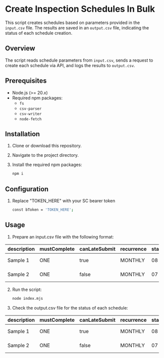 # Create Inspection Schedules In Bulk

This script creates schedules based on parameters provided in the `input.csv` file. The results are saved in an `output.csv` file, indicating the status of each schedule creation.

## Overview

The script reads schedule parameters from `input.csv`, sends a request to create each schedule via API, and logs the results to `output.csv`.

## Prerequisites

- Node.js (>= 20.x)
- Required npm packages:
  - `fs`
  - `csv-parser`
  - `csv-writer`
  - `node-fetch`

## Installation

1. Clone or download this repository.
2. Navigate to the project directory.
3. Install the required npm packages:

   ```bash
   npm i

## Configuration

1. Replace "TOKEN_HERE" with your SC bearer token 

    ```bash
    const bToken = 'TOKEN_HERE';

## Usage

1. Prepare an input.csv file with the following format:
    
| description | mustComplete | canLateSubmit | recurrence | startTimeHour | startTimeMinute | duration | timezone | fromDate | assigneeId | assigneeType | documentId | documentType | locationId | assetId |
|-------------|--------------|---------------|------------|---------------|----------------|----------|----------|----------|------------|--------------|------------|--------------|------------|---------|
| Sample 1    | ONE          | true            | MONTHLY      | 08            | 30             | P7D   | UTC      | 2024-08-01 | 12345      | USER         | 54321      | TEMPLATE       | 11111      | 22222   |
| Sample 2    | ONE           | false           | MONTHLY     | 07            | 00             | 90 min   | EST      | 2024-09-01 | 67890      | ROLE        | 09876      | TEMPLATE       | 33333      | 44444   |



2. Run the script:

    ```bash
    node index.mjs

3. Check the output.csv file for the status of each schedule:

| description | mustComplete | canLateSubmit | recurrence | startTimeHour | startTimeMinute | duration | timezone | fromDate    | assigneeId | assigneeType | documentId | documentType | locationId | assetId | status  |
|-------------|--------------|---------------|------------|---------------|----------------|----------|----------|-------------|------------|--------------|------------|--------------|------------|---------|---------|
| Sample 1    | ONE          | true          | MONTHLY    | 08            | 30             | P7D      | UTC      | 2024-08-01  | 12345      | USER         | 54321      | TEMPLATE     | 11111      | 22222   | SUCCESS |
| Sample 2    | ONE          | false         | MONTHLY    | 07            | 00             | 90 min   | EST      | 2024-09-01  | 67890      | ROLE         | 09876      | TEMPLATE     | 33333      | 44444   | ERROR   |




